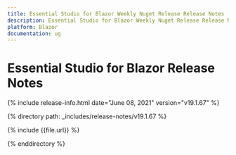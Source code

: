 ```yaml
---
title: Essential Studio for Blazor Weekly Nuget Release Release Notes  
description: Essential Studio for Blazor Weekly Nuget Release Release Notes  
platform: Blazor
documentation: ug
---
```


# Essential Studio for Blazor  Release Notes  

{% include release-info.html date="June 08, 2021"  version="v19.1.67" %} 

{% directory path: _includes/release-notes/v19.1.67 %}

{% include {{file.url}} %}

{% enddirectory %}

